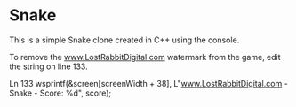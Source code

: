 # Snake
This is a simple Snake clone created in C++ using the console.

To remove the www.LostRabbitDigital.com watermark from the game, edit the string on line 133.

Ln 133    wsprintf(&screen[screenWidth + 38], L"www.LostRabbitDigital.com - Snake - Score: %d", score);
